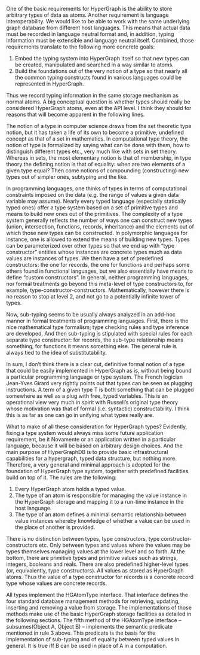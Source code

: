 One of the basic requirements for HyperGraph is the ability to store arbitrary types of data as atoms. Another requirement is language interoperability. We would like to be able to work with the same underlying graph database from different host languages. This means that actual data must be recorded in language neutral format and, in addition, typing information must be extensible and language neutral itself. Combined, those requirements translate to the following more concrete goals:

1.	Embed the typing system into HyperGraph itself so that new types can be created, manipulated and searched in a way similar to atoms.
2.	Build the foundations out of the very notion of a type so that nearly all the common typing constructs found in various languages could be represented in HyperGraph.

Thus we record typing information in the same storage mechanism as normal atoms. A big conceptual question is whether types should really be considered HyperGraph atoms, even at the API level. I think they should for reasons that will become apparent in the following lines.

The notion of a type in computer science draws from the set theoretic type notion, but it has taken a life of its own to become a primitive, undefined concept as that of a set in mathematics. In computational type theory, the notion of type is formalized by saying what can be done with them, how to distinguish different types etc., very much like with sets in set theory. Whereas in sets, the most elementary notion is that of membership, in type theory the defining notion is that of equality: when are two elements of a given type equal? Then come notions of compounding (constructing) new types out of simpler ones, subtyping and the like.

In programming languages, one thinks of types in terms of computational constraints imposed on the data (e.g. the range of values a given data variable may assume). Nearly every typed language (especially statically typed ones) offer a type system based on a set of primitive types and means to build new ones out of the primitives. The complexity of a type system generally reflects the number of ways one can construct new types (union, intersection, functions, records, inheritance) and the elements out of which those new types can be constructed. In polymorphic languages for instance, one is allowed to extend the means of building new types. Types can be parameterized over other types so that we end up with “type constructor” entities whose instances are concrete types much as data values are instances of types. We then have a set of predefined constructors: the one for records, the one for functions and perhaps some others found in functional languages, but we also essentially have means to define “custom constructors”. In general, neither programming languages, nor formal treatments go beyond this meta-level of type constructors to, for example, type-constructor-constructors. Mathematically, however there is no reason to stop at level 2, and not go to a potentially infinite tower of types.

Now, sub-typing seems to be usually always analyzed in an add-hoc manner in formal treatments of programming languages. First, there is the nice mathematical type formalism; type checking rules and type inference are developed. And then sub-typing is stipulated with special rules for each separate type constructor: for records, the sub-type relationship means something, for functions it means something else. The general rule is always tied to the idea of substitutability.

In sum, I don’t think there is a clear cut, definitive formal notion of a type that could be easily implemented in HyperGraph as is, without being bound a particular programming language or type system. The French logician Jean-Yves Girard very rightly points out that types can be seen as plugging instructions. A term of a given type T is both something that can be plugged somewhere as well as a plug with free, typed variables. This is an operational view very much in spirit with Russell’s original type theory whose motivation was that of formal (i.e. syntactic) constructability.  I think this is as far as one can go in unifying what types really are.

What to make of all these consideration for HyperGraph types? Evidently, fixing a type system would always miss some future application requirement, be it Novamente or an application written in a particular language, because it will be based on arbitrary design choices. And the main purpose of HyperGraphDB is to provide basic infrastructural capabilities for a hypergraph, typed data structure, but nothing more. Therefore, a very general and minimal approach is adopted for the foundation of HyperGraph type system, together with predefined facilities build on top of it. The rules are the following:

1.	Every HyperGraph atom holds a typed value.
2.	The type of an atom is responsible for managing the value instance in the HyperGraph storage and mapping it to a run-time instance in the host language.
3.	The type of an atom defines a minimal semantic relationship between value instances whereby knowledge of whether a value can be used in the place of another is provided.

There is no distinction between types, type constructors, type constructor-constructors etc.  Only between types and values where the values may be types themselves managing values at the lower level and so forth. At the bottom, there are primitive types and primitive values such as strings, integers, booleans and reals. There are also predefined higher-level types (or, equivalently, type constructors).  All values as stored as HyperGraph atoms. Thus the value of a type constructor for records is a concrete record type whose values are concrete records.

All types implement the HGAtomType interface. That interface defines the four standard database management methods for retrieving, updating, inserting and removing a value from storage. The implementations of those methods make use of the basic HyperGraph storage facilities as detailed in the following sections. The fifth method of the HGAtomType interface – subsumes(Object A, Object B) – implements the semantic predicate mentioned in rule 3 above. This predicate is the basis for the implementation of sub-typing and of equality between typed values in general. It is true iff B can be used in place of A in a computation.